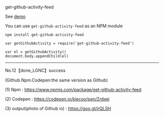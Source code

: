 get-github-activity-feed


See [demo](https://kiecoo.github.io/get-github-activity-feed/)



You can use `get-github-activity-feed` as an NPM module

```
npm install get-github-activity-feed
```

```
var getGithubActivity = require('get-github-activity-feed')

var el = getGithubActivity()
document.body.appendChild(el)
```
-----
No.12【done_LGNC】success

(Github.Npm.Codepen:the same version as Github)

(1) Npm : https://www.npmjs.com/package/get-github-activity-feed

(2) Codepen : https://codepen.io/kiecoo/pen/Zrdxej

(3) output(photo of Github io) : https://goo.gl/irQLSH



